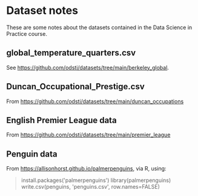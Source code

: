# Dataset notes

These are some notes about the datasets contained in the Data
Science in Practice course.

## global_temperature_quarters.csv

See <https://github.com/odsti/datasets/tree/main/berkeley_global>.

## Duncan_Occupational_Prestige.csv

From <https://github.com/odsti/datasets/tree/main/duncan_occupations>

## English Premier League data

From <https://github.com/odsti/datasets/tree/main/premier_league>

## Penguin data

From <https://allisonhorst.github.io/palmerpenguins>, via R, using:

> install.packages('palmerpenguins')
> library(palmerpenguins)
> write.csv(penguins, 'penguins.csv', row.names=FALSE)
